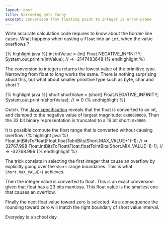 ```yaml
---
layout: post
title: Narrowing gets funny
excerpt: Conversion from floating point to integer is error-prone
---
```


Write accurate calculation code requires to know about the border-line cases.
What happens when casting a `float` into an `int`, when the value overflows ?

{% highlight java %}
int intValue = (int) Float.NEGATIVE_INFINITY;
System.out.println(intValue);
// => -2147483648
{% endhighlight %}

The conversion to integers returns the lowest value of the primitive type. Narrowing from float to long works the same. 
There is nothing surprising about this, but what about smaller primitive type such as byte, char and short ?

{% highlight java %}
short shortValue = (short) Float.NEGATIVE_INFINITY;
System.out.println(shortValue);
// => 0
{% endhighlight %}

Outch. The [Java specification](http://docs.oracle.com/javase/specs/jls/se7/html/jls-5.html#jls-5.1.3) 
reveals that the float is converted to an int, and clamped to the negative value of largest magnitude: `0x80000000`. 
Then the 32 bit binary representation is truncated to a 16 bit short: `0x0000`.

It is possible compute the float range that is converted without causing overflow:
{% highlight java %}
Float.intBitsToFloat(Float.floatToIntBits(Short.MAX_VALUE+1)-1);
// => 32767.998
Float.intBitsToFloat(Float.floatToIntBits(Short.MIX_VALUE-1)-1);
// => -32768.996
{% endhighlight %}

The trick consists in selecting the first integer that cause an overflow by explicitly going over the `short` range boundaries. This is what `Short.MAX_VALUE+1` achieves.

Then the integer value is converted to float. This is an exact conversion given that float has a 23 bits mantissa. This float value is the smallest one that causes an overflow.

Finally the next float value toward zero is selected. As a consequence the rounding toward zero will match the right boundary of short value interval.

Everyday is a school day.
